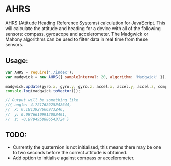 # AHRS

AHRS (Attitude Heading Reference Systems) calculation for JavaScript.  This will calculate the attitude and heading for a device with all of the following sensors: compass, gyroscope and accelerometer.  The Madgwick or Mahony algorithms can be used to filter data in real time from these sensors.

## Usage:

```javascript
var AHRS = require('./index');
var madgwick = new AHRS({ sampleInterval: 20, algorithm: 'Madgwick' });

madgwick.update(gyro.x, gyro.y, gyro.z, accel.x, accel.y, accel.z, compass.x, compass.y, compass.z);
console.log(madgwick.toVector());

// Output will be something like
//{ angle: 4.721762925242644,
//  x: 0.1813927666973246,
//  y: 0.08766109912082491,
//  z: -0.9794958886543724 }
```

## TODO:

-   Currently the quaternion is not initialised, this means there may be one to two seconds before the correct attitude is obtained.
-   Add option to initialise against compass or accelerometer.
